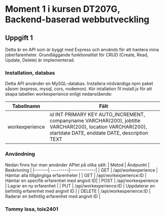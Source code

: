 # Moment 1 i kursen DT207G, Backend-baserad webbutveckling

## Uppgift 1
Detta är en API som är byggt med Express och används för att hantera mina joberfarenheter. Grundläggande funktionalitet för CRUD (Create, Read, Update, Delete) är implementerad.

### Installation, databas
Detta API använder en MySQL-databas. Installera nödvändiga npm paket såsom (express, mysql, cors, nodemon). Kör intallation fil install.js för att skapa tabellen workexperience enligt nedanstående:

| Tabellnamn | Fält |
|------------|------|
| workexperience | id INT PRIMARY KEY AUTO_INCREMENT, companyname VARCHAR(200), jobtitle VARCHAR(200), location VARCHAR(200), startdate DATE, enddate DATE, description TEXT |

### Användning
Nedan finns hur man använder APIet på olika sätt:
| Metod | Ändpunkt | Beskrivning |
|-------| ---------|-------------|
| GET | /api/workexperience | Hämtar alla tillgängliga erfarenheter |
| GET | /api/workexperience:ID | Hämtar en specifik erfarenhet med angivit ID|
| POST | /api/workexperience | Lagrar en ny erfarenhet |
| PUT | /api/workexperience:ID | Uppdaterar en befintlig erfarenhet med angivit ID |
| DELETE | /api/workexperience:ID | Raderar en befintlig erfarenhet med angivit ID |
### Tommy Issa, tois2401
